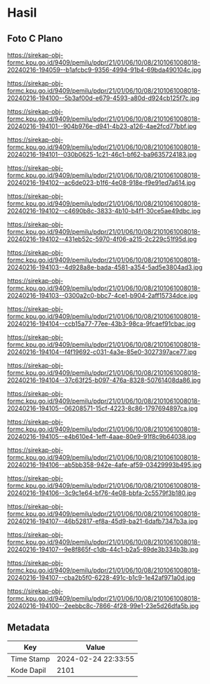 # Hasil

## Foto C Plano

https://sirekap-obj-formc.kpu.go.id/9409/pemilu/pdpr/21/01/06/10/08/2101061008018-20240216-194059--b1afcbc9-9356-4994-91b4-69bda490104c.jpg

https://sirekap-obj-formc.kpu.go.id/9409/pemilu/pdpr/21/01/06/10/08/2101061008018-20240216-194100--5b3af00d-e679-4593-a80d-d924cb125f7c.jpg

https://sirekap-obj-formc.kpu.go.id/9409/pemilu/pdpr/21/01/06/10/08/2101061008018-20240216-194101--904b976e-d941-4b23-a126-4ae2fcd77bbf.jpg

https://sirekap-obj-formc.kpu.go.id/9409/pemilu/pdpr/21/01/06/10/08/2101061008018-20240216-194101--030b0625-1c21-46c1-bf62-ba9635724183.jpg

https://sirekap-obj-formc.kpu.go.id/9409/pemilu/pdpr/21/01/06/10/08/2101061008018-20240216-194102--ac6de023-b1f6-4e08-918e-f9e91ed7a614.jpg

https://sirekap-obj-formc.kpu.go.id/9409/pemilu/pdpr/21/01/06/10/08/2101061008018-20240216-194102--c4690b8c-3833-4b10-b4f1-30ce5ae49dbc.jpg

https://sirekap-obj-formc.kpu.go.id/9409/pemilu/pdpr/21/01/06/10/08/2101061008018-20240216-194102--431eb52c-5970-4f06-a215-2c229c51f95d.jpg

https://sirekap-obj-formc.kpu.go.id/9409/pemilu/pdpr/21/01/06/10/08/2101061008018-20240216-194103--4d928a8e-bada-4581-a354-5ad5e3804ad3.jpg

https://sirekap-obj-formc.kpu.go.id/9409/pemilu/pdpr/21/01/06/10/08/2101061008018-20240216-194103--0300a2c0-bbc7-4ce1-b904-2aff15734dce.jpg

https://sirekap-obj-formc.kpu.go.id/9409/pemilu/pdpr/21/01/06/10/08/2101061008018-20240216-194104--ccb15a77-77ee-43b3-98ca-9fcaef91cbac.jpg

https://sirekap-obj-formc.kpu.go.id/9409/pemilu/pdpr/21/01/06/10/08/2101061008018-20240216-194104--f4f19692-c031-4a3e-85e0-3027397ace77.jpg

https://sirekap-obj-formc.kpu.go.id/9409/pemilu/pdpr/21/01/06/10/08/2101061008018-20240216-194104--37c63f25-b097-476a-8328-50761408da86.jpg

https://sirekap-obj-formc.kpu.go.id/9409/pemilu/pdpr/21/01/06/10/08/2101061008018-20240216-194105--06208571-15cf-4223-8c86-1797694897ca.jpg

https://sirekap-obj-formc.kpu.go.id/9409/pemilu/pdpr/21/01/06/10/08/2101061008018-20240216-194105--e4b610e4-1eff-4aae-80e9-91f8c9b64038.jpg

https://sirekap-obj-formc.kpu.go.id/9409/pemilu/pdpr/21/01/06/10/08/2101061008018-20240216-194106--ab5bb358-942e-4afe-af59-03429993b495.jpg

https://sirekap-obj-formc.kpu.go.id/9409/pemilu/pdpr/21/01/06/10/08/2101061008018-20240216-194106--3c9c1e64-bf76-4e08-bbfa-2c5579f3b180.jpg

https://sirekap-obj-formc.kpu.go.id/9409/pemilu/pdpr/21/01/06/10/08/2101061008018-20240216-194107--46b52817-ef8a-45d9-ba21-6dafb7347b3a.jpg

https://sirekap-obj-formc.kpu.go.id/9409/pemilu/pdpr/21/01/06/10/08/2101061008018-20240216-194107--9e8f865f-c1db-44c1-b2a5-89de3b334b3b.jpg

https://sirekap-obj-formc.kpu.go.id/9409/pemilu/pdpr/21/01/06/10/08/2101061008018-20240216-194107--cba2b5f0-6228-491c-b1c9-1e42af971a0d.jpg

https://sirekap-obj-formc.kpu.go.id/9409/pemilu/pdpr/21/01/06/10/08/2101061008018-20240216-194100--2eebbc8c-7866-4f28-99e1-23e5d26dfa5b.jpg


## Metadata

| Key        | Value               |
| ---------- | ------------------- |
| Time Stamp | 2024-02-24 22:33:55 |
| Kode Dapil | 2101                |



